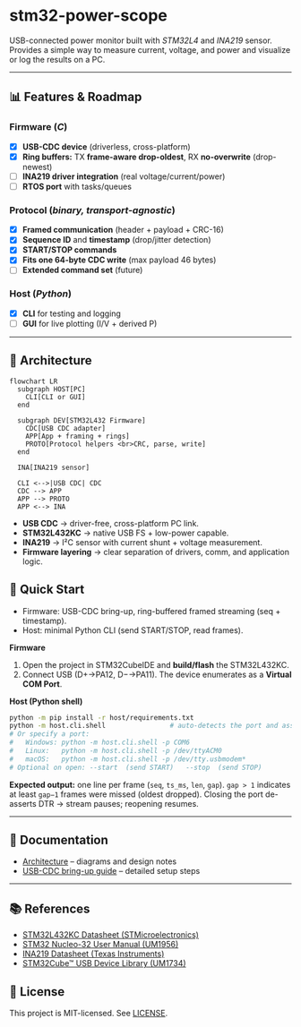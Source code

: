 ﻿# stm32-power-scope

USB-connected power monitor built with *STM32L4* and *INA219* sensor.
Provides a simple way to measure current, voltage, and power and visualize or log the results on a PC.

---
## 📊 Features & Roadmap

### Firmware (*C*)

* [x] **USB-CDC device** (driverless, cross-platform)
* [x] **Ring buffers:** TX **frame-aware drop-oldest**, RX **no-overwrite** (drop-newest)
* [ ] **INA219 driver integration** (real voltage/current/power)
* [ ] **RTOS port** with tasks/queues

### Protocol (*binary, transport-agnostic*)

* [x] **Framed communication** (header + payload + CRC-16)
* [x] **Sequence ID** and **timestamp** (drop/jitter detection)
* [x] **START/STOP commands**
* [x] **Fits one 64-byte CDC write** (max payload 46 bytes)
* [ ] **Extended command set** (future)

### Host (*Python*)

* [x] **CLI** for testing and logging
* [ ] **GUI** for live plotting (I/V + derived P)

---
## 🧩 Architecture

```mermaid
flowchart LR
  subgraph HOST[PC]
    CLI[CLI or GUI]
  end

  subgraph DEV[STM32L432 Firmware]
    CDC[USB CDC adapter]
    APP[App + framing + rings]
    PROTO[Protocol helpers <br>CRC, parse, write]
  end

  INA[INA219 sensor]

  CLI <-->|USB CDC| CDC
  CDC --> APP
  APP --> PROTO
  APP <--> INA
```

* **USB CDC** → driver-free, cross-platform PC link.
* **STM32L432KC** → native USB FS + low-power capable.
* **INA219** → I²C sensor with current shunt + voltage measurement.
* **Firmware layering** → clear separation of drivers, comm, and application logic.


## 🚀 Quick Start

- Firmware: USB-CDC bring-up, ring-buffered framed streaming (seq + timestamp).  
- Host: minimal Python CLI (send START/STOP, read frames).  

**Firmware**

1. Open the project in STM32CubeIDE and **build/flash** the STM32L432KC.
2. Connect USB (D+→PA12, D−→PA11). The device enumerates as a **Virtual COM Port**.

**Host (Python shell)**

```bash
python -m pip install -r host/requirements.txt
python -m host.cli.shell                # auto-detects the port and asserts DTR
# Or specify a port:
#   Windows: python -m host.cli.shell -p COM6
#   Linux:   python -m host.cli.shell -p /dev/ttyACM0
#   macOS:   python -m host.cli.shell -p /dev/tty.usbmodem*
# Optional on open: --start  (send START)   --stop  (send STOP)
```

**Expected output:** one line per frame (`seq`, `ts_ms`, `len`, `gap`).
`gap > 1` indicates at least `gap−1` frames were missed (oldest dropped). Closing the port de-asserts DTR → stream pauses; reopening resumes.

---

## 📖 Documentation

- [Architecture](docs/architecture.md) – diagrams and design notes
- [USB-CDC bring-up guide](docs/usb_cdc_setup.md) – detailed setup steps
<!-- - [INA219 setup guide](docs/ina219_setup.md) – wiring and register configuration -->

---

## 📚 References

- [STM32L432KC Datasheet (STMicroelectronics)](https://www.st.com/resource/en/datasheet/stm32l432kc.pdf)  
- [STM32 Nucleo-32 User Manual (UM1956)](https://www.st.com/resource/en/user_manual/um1956-stm32-nucleo32-boards-mb1180-stmicroelectronics.pdf)  
- [INA219 Datasheet (Texas Instruments)](https://www.ti.com/lit/ds/symlink/ina219.pdf)  
- [STM32Cube™ USB Device Library (UM1734)](https://www.st.com/resource/en/user_manual/um1734-stm32cube-usb-device-library-stmicroelectronics.pdf)  

## 📜 License

This project is MIT-licensed. See [LICENSE](LICENSE).
